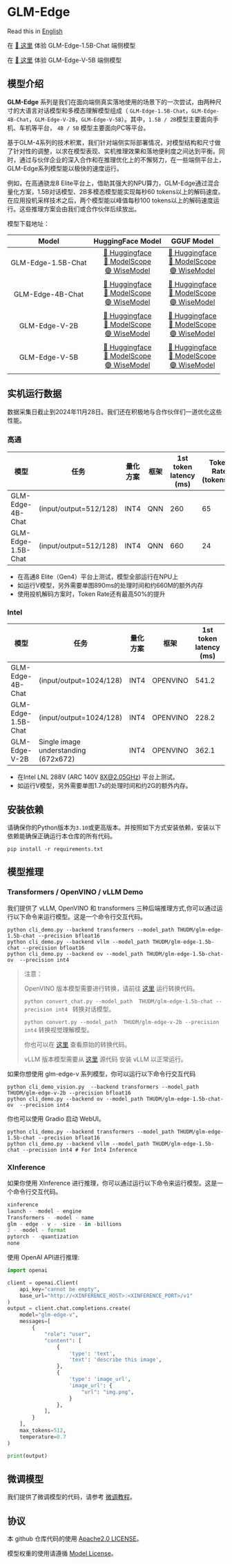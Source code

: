# GLM-Edge

Read this in [English](README_en.md)

在 <a href="https://huggingface.co/spaces/THUDM-HF-SPACE/GLM-Edge-1.5B-Chat-Space" target="_blank"> 🤗 这里</a> 体验 GLM-Edge-1.5B-Chat 端侧模型

在 <a href="https://huggingface.co/spaces/THUDM-HF-SPACE/GLM-Edge-V-5B-Space" target="_blank"> 🤗 这里</a> 体验 GLM-Edge-V-5B 端侧模型


## 模型介绍

**GLM-Edge** 系列是我们在面向端侧真实落地使用的场景下的一次尝试，由两种尺寸的大语言对话模型和多模态理解模型组成（
`GLM-Edge-1.5B-Chat`，`GLM-Edge-4B-Chat`，`GLM-Edge-V-2B`，`GLM-Edge-V-5B`）。其中，`1.5B / 2B`模型主要面向手机、车机等平台，
`4B / 5B` 模型主要面向PC等平台。

基于GLM-4系列的技术积累，我们针对端侧实际部署情况，对模型结构和尺寸做了针对性的调整，以求在模型表现、实机推理效果和落地便利度之间达到平衡。同时，通过与伙伴企业的深入合作和在推理优化上的不懈努力，在一些端侧平台上，GLM-Edge系列模型能以极快的速度运行。

例如，在高通骁龙8 Elite平台上，借助其强大的NPU算力，GLM-Edge通过混合量化方案，1.5B对话模型、2B多模态模型能实现每秒60
tokens以上的解码速度。在应用投机采样技术之后，两个模型能以峰值每秒100 tokens以上的解码速度运行。这些推理方案会由我们或合作伙伴后续放出。

模型下载地址：

|       Model        |                                                                                                     HuggingFace Model                                                                                                      |                                                                                                                GGUF Model                                                                                                                 |
|:------------------:|:--------------------------------------------------------------------------------------------------------------------------------------------------------------------------------------------------------------------------:|:-----------------------------------------------------------------------------------------------------------------------------------------------------------------------------------------------------------------------------------------:|
| GLM-Edge-1.5B-Chat | [🤗 Huggingface](https://huggingface.co/THUDM/glm-edge-1.5b-chat)<br> [🤖 ModelScope](https://modelscope.cn/models/ZhipuAI/glm-edge-1.5b-chat) <br> [🟣 WiseModel](https://wisemodel.cn/models/ZhipuAI/glm-edge-1.5b-chat) | [🤗 Huggingface](https://huggingface.co/THUDM/glm-edge-1.5b-chat-gguf)<br> [🤖 ModelScope](https://modelscope.cn/models/ZhipuAI/glm-edge-1.5b-chat-gguf) <br> [🟣 WiseModel](https://wisemodel.cn/models/ZhipuAI/glm-edge-1.5b-chat-gguf) |
|  GLM-Edge-4B-Chat  | [🤗 Huggingface](https://huggingface.co/THUDM/glm-edge-4b-chat)<br> [🤖 ModelScope](https://modelscope.cn/models/ZhipuAI/glm-edge-4b-chat)      <br> [🟣 WiseModel](https://wisemodel.cn/models/ZhipuAI/glm-edge-4b-chat)  |    [🤗 Huggingface](https://huggingface.co/THUDM/glm-edge-4b-chat-gguf)<br> [🤖 ModelScope](https://modelscope.cn/models/ZhipuAI/glm-edge-4b-chat-gguf) <br> [🟣 WiseModel](https://wisemodel.cn/models/ZhipuAI/glm-edge-4b-chat-gguf)    |
|   GLM-Edge-V-2B    |        [🤗 Huggingface](https://huggingface.co/THUDM/glm-edge-v-2b)<br> [🤖 ModelScope](https://modelscope.cn/models/ZhipuAI/glm-edge-v-2b) <br> [🟣 WiseModel](https://wisemodel.cn/models/ZhipuAI/glm-edge-v-2b)         |        [🤗 Huggingface](https://huggingface.co/THUDM/glm-edge-v-2b-gguf)<br> [🤖 ModelScope](https://modelscope.cn/models/ZhipuAI/glm-edge-v-2b-gguf) <br> [🟣 WiseModel](https://wisemodel.cn/models/ZhipuAI/glm-edge-v-2b-gguf)         |
|   GLM-Edge-V-5B    |   [🤗 Huggingface](https://huggingface.co/THUDM/glm-edge-v-5b)<br> [🤖 ModelScope](https://modelscope.cn/models/ZhipuAI/glm-edge-v-5b)           <br> [🟣 WiseModel](https://wisemodel.cn/models/ZhipuAI/glm-edge-v-5b)    |        [🤗 Huggingface](https://huggingface.co/THUDM/glm-edge-v-5b-gguf)<br> [🤖 ModelScope](https://modelscope.cn/models/ZhipuAI/glm-edge-v-5b-gguf) <br> [🟣 WiseModel](https://wisemodel.cn/models/ZhipuAI/glm-edge-v-5b-gguf)         |

## 实机运行数据

数据采集日截止到2024年11月28日。我们还在积极地与合作伙伴们一道优化这些性能。

### 高通

| 模型                 | 任务                     | 量化方案 | 框架  | 1st token latency (ms) | Token Rate (tokens/s) | Peak Memory Footprint (GB) |
|--------------------|------------------------|------|-----|------------------------|-----------------------|----------------------------|
| GLM-Edge-4B-Chat   | (input/output=512/128) | INT4 | QNN | 260                    | 65                    | 2.9                        |
| GLM-Edge-1.5B-Chat | (input/output=512/128) | INT4 | QNN | 660                    | 24                    | 1.2                        |

* 在高通8 Elite（Gen4）平台上测试，模型全部运行在NPU上
* 如运行V模型，另外需要单图890ms的处理时间和约660M的额外内存
* 使用投机解码方案时，Token Rate还有最高50%的提升

### Intel

| 模型                 | 任务                                   | 量化方案 | 框架       | 1st token latency (ms) | Token Rate (tokens/s) | Peak Memory Footprint (GB) |
|--------------------|--------------------------------------|------|----------|------------------------|-----------------------|----------------------------|
| GLM-Edge-4B-Chat   | (input/output=1024/128)              | INT4 | OPENVINO | 541.2                  | 27                    | 3.9                        |
| GLM-Edge-1.5B-Chat | (input/output=1024/128)              | INT4 | OPENVINO | 228.2                  | 63                    | 2.3                        |
| GLM-Edge-V-2B      | Single image understanding (672x672) | INT4 | OPENVINO | 362.1                  | 70                    | 3.4                        |

* 在Intel LNL 288V (ARC 140V 8X@2.05GHz) 平台上测试。
* 如运行V模型，另外需要单图1.7s的处理时间和约2G的额外内存。

## 安装依赖

请确保你的Python版本为`3.10`或更高版本。并按照如下方式安装依赖，安装以下依赖能确保正确运行本仓库的所有代码。

```shell
pip install -r requirements.txt
```

## 模型推理

### Transformers / OpenVINO / vLLM Demo

我们提供了 vLLM, OpenVINO 和 transformers 三种后端推理方式,你可以通过运行以下命令来运行模型。这是一个命令行交互代码。

```shell
python cli_demo.py --backend transformers --model_path THUDM/glm-edge-1.5b-chat --precision bfloat16
python cli_demo.py --backend vllm --model_path THUDM/glm-edge-1.5b-chat --precision bfloat16
python cli_demo.py --backend ov --model_path THUDM/glm-edge-1.5b-chat-ov  --precision int4
```

> 注意：
>
> OpenVINO 版本模型需要进行转换，请前往 [这里](inference/ov_convert) 运行转换代码。
>
> ```python convert_chat.py --model_path  THUDM/glm-edge-1.5b-chat --precision int4 ``` 转换对话模型。
>
> ```python convert.py --model_path  THUDM/glm-edge-v-2b --precision int4``` 转换视觉理解模型。
>
> 你也可以在 [这里](https://github.com/openvino-dev-samples/glm-edge.openvino) 查看原始的转换代码。
>
> vLLM 版本模型需要从 [这里](https://github.com/sixsixcoder/vllm/tree/glm-4) 源代码 安装 vLLM 以正常运行。

如果你想使用 glm-edge-v 系列模型，你可以运行以下命令行交互代码

```shell
python cli_demo_vision.py  --backend transformers --model_path THUDM/glm-edge-v-2b --precision bfloat16
python cli_demo.py --backend ov --model_path THUDM/glm-edge-1.5b-chat-ov  --precision int4
```

你也可以使用 Gradio 启动 WebUI。

```shell
python cli_demo.py --backend transformers --model_path THUDM/glm-edge-1.5b-chat --precision bfloat16
python cli_demo.py --backend vllm --model_path THUDM/glm-edge-1.5b-chat --precision int4 # For Int4 Inference
```

### XInference

如果你使用 XInference 进行推理，你可以通过运行以下命令来运行模型。这是一个命令行交互代码。

```python
xinference
launch - -model - engine
Transformers - -model - name
glm - edge - v - -size - in -billions
2 - -model - format
pytorch - -quantization
none
```

使用 OpenAI API进行推理:

```python
import openai

client = openai.Client(
    api_key="cannot be empty",
    base_url="http://<XINFERENCE_HOST>:<XINFERENCE_PORT>/v1"
)
output = client.chat.completions.create(
    model="glm-edge-v",
    messages=[
        {
            "role": "user",
            "content": [
                {
                    'type': 'text',
                    'text': 'describe this image',
                },
                {
                    'type': 'image_url',
                    'image_url': {
                        "url": "img.png",
                    }
                },
            ],
        }
    ],
    max_tokens=512,
    temperature=0.7
)

print(output)
```

## 微调模型

我们提供了微调模型的代码，请参考 [微调教程](finetune/README.md)。

## 协议

本 github 仓库代码的使用 [Apache2.0 LICENSE](LICENSE)。

模型权重的使用请遵循 [Model License](MODEL_LICENSE)。
